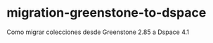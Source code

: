 migration-greenstone-to-dspace
==============================

Como migrar colecciones desde Greenstone 2.85 a Dspace 4.1
